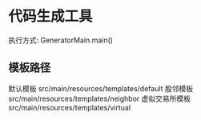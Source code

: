 # 代码生成工具
执行方式:
GeneratorMain.main()

## 模板路径
默认模板 src/main/resources/templates/default
股邻模板 src/main/resources/templates/neighbor
虚拟交易所模板 src/main/resources/templates/virtual
